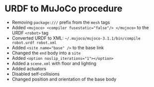 # URDF to MuJoCo procedure

* Removing `package:///` prefix from the `mesh` tags
* Added `<mujoco> <compiler fusestatic="false"/> </mujoco>` to the URDF `<robot>` tag
* Converted URDF to XML: `~/.mujoco/mujoco-3.1.1/bin/compile robot.urdf robot.xml`
* Added `<site name="base" />` to the base link
* Changed the `end` body into a `site`
* Added `<option noslip_iterations="1"></option>`
* Added a `scene.xml` with floor and lighting
* Added actuators
* Disabled self-collisions
* Changed position and orientation of the base body

